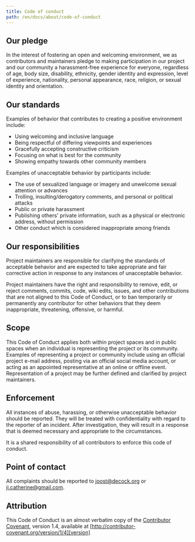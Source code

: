 ```yaml
---
title: Code of conduct
path: /en/docs/about/code-of-conduct
---
```


<!-- 

TIP FOR TRANSLATORS

This is an almost verbatim copy of the Contributor Covenant of which
translations in many languages are available at:

  https://www.contributor-covenant.org/translations

The only change is that we've put the contact info in a different
section at the end, rather than in the 'Enforcement' section.

-->

## Our pledge

In the interest of fostering an open and welcoming environment, we as
contributors and maintainers pledge to making participation in our project and
our community a harassment-free experience for everyone, regardless of age, body
size, disability, ethnicity, gender identity and expression, level of experience,
nationality, personal appearance, race, religion, or sexual identity and
orientation.

## Our standards

Examples of behavior that contributes to creating a positive environment
include:

* Using welcoming and inclusive language
* Being respectful of differing viewpoints and experiences
* Gracefully accepting constructive criticism
* Focusing on what is best for the community
* Showing empathy towards other community members

Examples of unacceptable behavior by participants include:

* The use of sexualized language or imagery and unwelcome sexual attention or
advances
* Trolling, insulting/derogatory comments, and personal or political attacks
* Public or private harassment
* Publishing others' private information, such as a physical or electronic
  address, without permission
* Other conduct which is considered inappropriate among friends

## Our responsibilities

Project maintainers are responsible for clarifying the standards of acceptable
behavior and are expected to take appropriate and fair corrective action in
response to any instances of unacceptable behavior.

Project maintainers have the right and responsibility to remove, edit, or
reject comments, commits, code, wiki edits, issues, and other contributions
that are not aligned to this Code of Conduct, or to ban temporarily or
permanently any contributor for other behaviors that they deem inappropriate,
threatening, offensive, or harmful.

## Scope

This Code of Conduct applies both within project spaces and in public spaces
when an individual is representing the project or its community. Examples of
representing a project or community include using an official project e-mail
address, posting via an official social media account, or acting as an appointed
representative at an online or offline event. Representation of a project may be
further defined and clarified by project maintainers.

## Enforcement

All instances of abuse, harassing, or otherwise unacceptable behavior should be
reported. They will be treated with confidentiality with regard to the reporter 
of an incident. After investigation, they will result in a response that
is deemed necessary and appropriate to the circumstances.

It is a shared responsibility of all contributors to enforce this code of conduct.

## Point of contact

All complaints should be reported to joost@decock.org or ji.catherine@gmail.com. 

## Attribution

This Code of Conduct is an almost verbatim copy of the [Contributor Covenant][homepage], version 1.4,
available at [http://contributor-covenant.org/version/1/4][version]

[homepage]: http://contributor-covenant.org
[version]: http://contributor-covenant.org/version/1/4/
